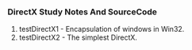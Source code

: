 ### DirectX Study Notes And SourceCode 
1. testDirectX1 - Encapsulation of windows in Win32.
2. testDirectX2 - The simplest DirectX.
